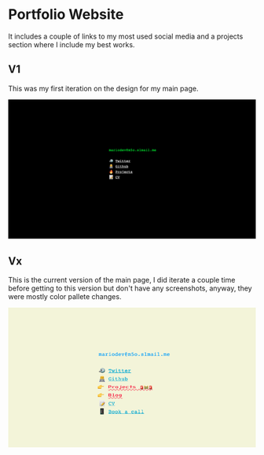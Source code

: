 # Portfolio Website

It includes a couple of links to my most used social media and a projects
section where I include my best works.

<!-- Add image from folder -->

## V1

This was my first iteration on the design for my main page.

![Main Page](/resources/main_page.png)

## Vx

This is the current version of the main page, I did iterate a couple time before
getting to this version but don't have any screenshots, anyway, they were mostly
color pallete changes.

![Main Page V2](/resources/main_page_v2.png)
